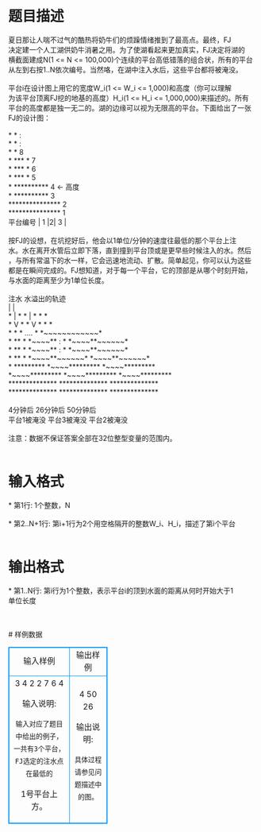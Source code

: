 # 

 
 # 题目描述 
<p>
    夏日那让人喘不过气的酷热将奶牛们的烦躁情绪推到了最高点。最终，FJ<br>决定建一个人工湖供奶牛消暑之用。为了使湖看起来更加真实，FJ决定将湖的<br>横截面建成N(1 <= N <= 100,000)个连续的平台高低错落的组合状，所有的平台<br>从左到右按1..N依次编号。当然咯，在湖中注入水后，这些平台都将被淹没。<br><br>    平台i在设计图上用它的宽度W_i(1 <= W_i <= 1,000)和高度（你可以理解<br>为该平台顶离FJ挖的地基的高度）H_i(1 <= H_i <= 1,000,000)来描述的。所有<br>平台的高度都是独一无二的。湖的边缘可以视为无限高的平台。下面给出了一张<br>FJ的设计图：<br>            <br>         *             *  :<br>         *             *  :<br>         *             *  8<br>         *    ***      *  7<br>         *    ***      *  6<br>         *    ***      *  5<br>         *    **********  4 <- 高度<br>         *    **********  3<br>         ***************  2<br>         ***************  1<br>平台编号 |  1 |2|  3   |<br><br>    按FJ的设想，在坑挖好后，他会以1单位/分钟的速度往最低的那个平台上注<br>水。水在离开水管后立即下落，直到撞到平台顶或是更早些时候注入的水。然后<br>，与所有常温下的水一样，它会迅速地流动、扩散。简单起见，你可以认为这些<br>都是在瞬间完成的。FJ想知道，对于每一个平台，它的顶部是从哪个时刻开始，<br>与水面的距离至少为1单位长度。<br><br>      注水               水溢出的轨迹                     <br>       |                       |                           <br>     * |          *      *     |      *      *            *<br>     * V          *      *     V      *      *            *<br>     *            *      *    ....    *      *~~~~~~~~~~~~*<br>     *    **      *      *~~~~** :    *      *~~~~**~~~~~~*<br>     *    **      *      *~~~~** :    *      *~~~~**~~~~~~*<br>     *    **      *      *~~~~**~~~~~~*      *~~~~**~~~~~~*<br>     *    *********      *~~~~*********      *~~~~*********<br>     *~~~~*********      *~~~~*********      *~~~~*********<br>     **************      **************      **************<br>     **************      **************      **************<br><br>     4分钟后             26分钟后            50分钟后<br>     平台1被淹没         平台3被淹没         平台2被淹没<br><br>注意：数据不保证答案全部在32位整型变量的范围内。<br><br></p> 

 
 # 输入格式 
<p>
* 第1行: 1个整数，N<br><br>* 第2..N+1行: 第i+1行为2个用空格隔开的整数W_i、H_i，描述了第i个平台<br><br></p> 

 
 # 输出格式 
<p>
* 第1..N行: 第i行为1个整数，表示平台i的顶到水面的距离从何时开始大于1<br>            单位长度<br><br><br></p> 
# 样例数据
<style>
        table,table tr th, table tr td { border:1px solid #0094ff; }
        table { width: 200px; min-height: 25px; line-height: 25px; text-align: center; border-collapse: collapse;}   
    </style>
<table>
	<tr>
		<td>输入样例</td>
		<td>输出样例</td>
	</tr>
<tr><td>3
4 2
2 7
6 4

输入说明:

    输入对应了题目中给出的例子，一共有3个平台，FJ选定的注水点在最低的
1号平台上方。

</td><td>4
50
26

输出说明:

    具体过程请参见问题描述中的图。</td></tr></table>
